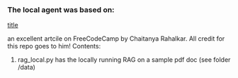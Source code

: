 ### The local agent was based on:

[title](https://www.freecodecamp.org/news/build-a-local-ai/)

an excellent artcile on FreeCodeCamp by Chaitanya Rahalkar. All credit for this repo goes to him!
Contents:

1. rag_local.py has the locally running RAG on a sample pdf doc (see folder /data)
